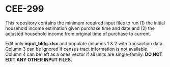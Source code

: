 # CEE-299

This repository contains the minimum required input files to run (1) the initial household income estimation given purchase time and date and (2) the adjusted household income from original time of purchase to current.

Edit only **input_bldg.xlsx** and populate columns 1 & 2 with transaction data. Column 3 can be ignored if census tract information is not available. Column 4 can be left as a ones vector if all units are single-family. **DO NOT EDIT ANY OTHER INPUT FILES.**
